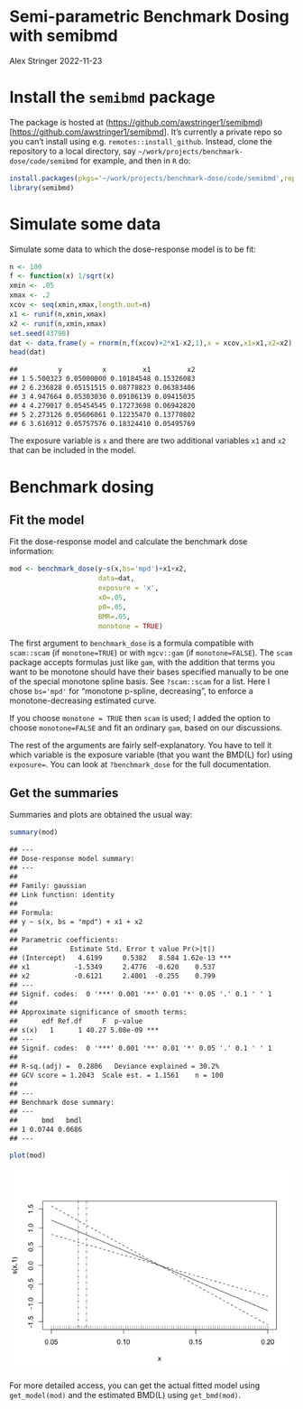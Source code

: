 Semi-parametric Benchmark Dosing with semibmd
================
Alex Stringer
2022-11-23

# Install the `semibmd` package

The package is hosted at
(<https://github.com/awstringer1/semibmd>)\[<https://github.com/awstringer1/semibmd>\].
It’s currently a private repo so you can’t install using
e.g. `remotes::install_github`. Instead, clone the repository to a local
directory, say `~/work/projects/benchmark-dose/code/semibmd` for
example, and then in `R` do:

``` r
install.packages(pkgs='~/work/projects/benchmark-dose/code/semibmd',repos=NULL,type='source')
library(semibmd)
```

# Simulate some data

Simulate some data to which the dose-response model is to be fit:

``` r
n <- 100
f <- function(x) 1/sqrt(x)
xmin <- .05
xmax <- .2
xcov <- seq(xmin,xmax,length.out=n)
x1 <- runif(n,xmin,xmax)
x2 <- runif(n,xmin,xmax)
set.seed(43798)
dat <- data.frame(y = rnorm(n,f(xcov)+2*x1-x2,1),x = xcov,x1=x1,x2=x2)
head(dat)
```

    ##          y          x         x1         x2
    ## 1 5.500323 0.05000000 0.10184548 0.15326083
    ## 2 6.236828 0.05151515 0.08778823 0.06383406
    ## 3 4.947664 0.05303030 0.09106139 0.09415035
    ## 4 4.279017 0.05454545 0.17273698 0.06942820
    ## 5 2.273126 0.05606061 0.12235470 0.13770802
    ## 6 3.616912 0.05757576 0.18324410 0.05495769

The exposure variable is `x` and there are two additional variables `x1`
and `x2` that can be included in the model.

# Benchmark dosing

## Fit the model

Fit the dose-response model and calculate the benchmark dose
information:

``` r
mod <- benchmark_dose(y~s(x,bs='mpd')+x1+x2,
                      data=dat,
                      exposure = 'x',
                      x0=.05,
                      p0=.05,
                      BMR=.05,
                      monotone = TRUE)
```

The first argument to `benchmark_dose` is a formula compatible with
`scam::scam` (if `monotone=TRUE`) or with `mgcv::gam` (if
`monotone=FALSE`). The `scam` package accepts formulas just like `gam`,
with the addition that terms you want to be monotone should have their
bases specified manually to be one of the special monotone spline basis.
See `?scam::scam` for a list. Here I chose `bs='mpd'` for “monotone
p-spline, decreasing”, to enforce a monotone-decreasing estimated curve.

If you choose `monotone = TRUE` then `scam` is used; I added the option
to choose `monotone=FALSE` and fit an ordinary `gam`, based on our
discussions.

The rest of the arguments are fairly self-explanatory. You have to tell
it which variable is the exposure variable (that you want the BMD(L)
for) using `exposure=`. You can look at `?benchmark_dose` for the full
documentation.

## Get the summaries

Summaries and plots are obtained the usual way:

``` r
summary(mod)
```

    ## ---
    ## Dose-response model summary:
    ## ---
    ## 
    ## Family: gaussian 
    ## Link function: identity 
    ## 
    ## Formula:
    ## y ~ s(x, bs = "mpd") + x1 + x2
    ## 
    ## Parametric coefficients:
    ##             Estimate Std. Error t value Pr(>|t|)    
    ## (Intercept)   4.6199     0.5382   8.584 1.62e-13 ***
    ## x1           -1.5349     2.4776  -0.620    0.537    
    ## x2           -0.6121     2.4001  -0.255    0.799    
    ## ---
    ## Signif. codes:  0 '***' 0.001 '**' 0.01 '*' 0.05 '.' 0.1 ' ' 1
    ## 
    ## Approximate significance of smooth terms:
    ##      edf Ref.df     F  p-value    
    ## s(x)   1      1 40.27 5.08e-09 ***
    ## ---
    ## Signif. codes:  0 '***' 0.001 '**' 0.01 '*' 0.05 '.' 0.1 ' ' 1
    ## 
    ## R-sq.(adj) =  0.2806   Deviance explained = 30.2%
    ## GCV score = 1.2043  Scale est. = 1.1561    n = 100
    ## 
    ## ---
    ## Benchmark dose summary:
    ## ---
    ##      bmd   bmdl
    ## 1 0.0744 0.0686
    ## ---

``` r
plot(mod)
```

![](README_files/figure-gfm/summary_plot-1.png)<!-- -->

For more detailed access, you can get the actual fitted model using
`get_model(mod)` and the estimated BMD(L) using `get_bmd(mod)`.
